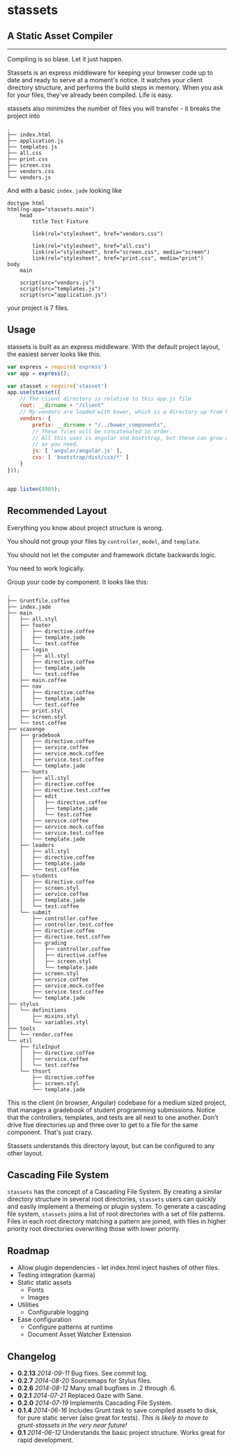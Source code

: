 # stassets

## A Static Asset Compiler

---

Compiling is so blase. Let it just happen.

Stassets is an express middleware for keeping your browser code up to date and
ready to serve at a moment's notice. It watches your client directory structure,
and performs the build steps in memory. When you ask for your files, they've
already been compiled. Life is easy.

stassets also minimizes the number of files you will transfer - it breaks the
project into

```
.
├── index.html
├── application.js
├── templates.js
├── all.css
├── print.css
├── screen.css
├── vendors.css
└── vendors.js
```

And with a basic `index.jade` looking like

```jade
doctype html
html(ng-app="stassets.main")
    head
        title Test Fixture

        link(rel="stylesheet", href="vendors.css")

        link(rel="stylesheet", href="all.css")
        link(rel="stylesheet", href="screen.css", media="screen")
        link(rel="stylesheet", href="print.css", media="print")
body
    main

    script(src="vendors.js")
    script(src="templates.js")
    script(src="application.js")
```

your project is 7 files.

## Usage

stassets is built as an express middleware. With the default project layout,
the easiest server looks like this:

```javascript
var express = require('express')
var app = express();

var stasset = require('stasset')
app.use(stasset({
    // The client directory is relative to this app.js file
    root: __dirname + "/client"
    // My vendors are loaded with bower, which is a directory up from here.
    vendors: {
        prefix: __dirname + "/../bower_components",
        // These files will be concatenated in order.
        // All this uses is angular and bootstrap, but these can grow as large
        // as you need.
        js: [ 'angular/angular.js' ],
        css: [ 'bootstrap/dist/css/*' ]
    }
}));


app.listen(8989);

```

## Recommended Layout

Everything you know about project structure is wrong.

You should not group your files by `controller`, `model`, and `template`.

You should not let the computer and framework dictate backwards logic.

You need to work logically.

Group your code by component. It looks like this:

```
.
├── Gruntfile.coffee
├── index.jade
├── main
│   ├── all.styl
│   ├── footer
│   │   ├── directive.coffee
│   │   ├── template.jade
│   │   └── test.coffee
│   ├── login
│   │   ├── all.styl
│   │   ├── directive.coffee
│   │   ├── template.jade
│   │   └── test.coffee
│   ├── main.coffee
│   ├── nav
│   │   ├── directive.coffee
│   │   ├── template.jade
│   │   └── test.coffee
│   ├── print.styl
│   ├── screen.styl
│   └── test.coffee
├── scavenge
│   ├── gradebook
│   │   ├── directive.coffee
│   │   ├── service.coffee
│   │   ├── service.mock.coffee
│   │   ├── service.test.coffee
│   │   └── template.jade
│   ├── hunts
│   │   ├── all.styl
│   │   ├── directive.coffee
│   │   ├── directive.test.coffee
│   │   ├── edit
│   │   │   ├── directive.coffee
│   │   │   ├── template.jade
│   │   │   └── test.coffee
│   │   ├── service.coffee
│   │   ├── service.mock.coffee
│   │   ├── service.test.coffee
│   │   └── template.jade
│   ├── leaders
│   │   ├── all.styl
│   │   ├── directive.coffee
│   │   ├── template.jade
│   │   └── test.coffee
│   ├── students
│   │   ├── directive.coffee
│   │   ├── screen.styl
│   │   ├── service.coffee
│   │   ├── template.jade
│   │   └── test.coffee
│   └── submit
│       ├── controller.coffee
│       ├── controller.test.coffee
│       ├── directive.coffee
│       ├── directive.test.coffee
│       ├── grading
│       │   ├── controller.coffee
│       │   ├── directive.coffee
│       │   ├── screen.styl
│       │   └── template.jade
│       ├── screen.styl
│       ├── service.coffee
│       ├── service.mock.coffee
│       ├── service.test.coffee
│       └── template.jade
├── stylus
│   └── definitions
│       ├── mixins.styl
│       └── variables.styl
├── tools
│   └── render.coffee
└── util
    ├── fileInput
    │   ├── directive.coffee
    │   ├── service.coffee
    │   └── test.coffee
    └── thsort
        ├── directive.coffee
        ├── screen.styl
        └── template.jade
```

This is the client (in browser, Angular) codebase for a medium sized project,
that manages a gradebook of student programming submissions. Notice that the
controllers, templates, and tests are all next to one another. Don't drive five
directories up and three over to get to a file for the same component. That's
just crazy.

Stassets understands this directory layout, but can be configured to any other
layout.

## Cascading File System

`stassets` has the concept of a Cascading File System. By creating a similar
directory structure in several root directories, `stassets` users can quickly
and easily implement a themeing or plugin system. To generate a cascading file
system, `stassets` joins a list of root directories with a set of file patterns.
Files in each root directory matching a pattern are joined, with files in higher
priority root directories overwriting those with lower priority.

## Roadmap

* Allow plugin dependencies - let index.html inject hashes of other files.
* Testing integration (karma)
* Static static assets
    * Fonts
    * Images
* Utilities
    * Configurable logging
* Ease configuration
    * Configure patterns at runtime
    * Document Asset Watcher Extension

## Changelog
* **0.2.13** *2014-09-11* Bug fixes. See commit log.
* **0.2.7** *2014-08-20* Sourcemaps for Stylus files.
* **0.2.6** *2014-08-12* Many small bugfixes in .2 through .6.
* **0.2.1** *2014-07-21* Replaced Gaze with Sane.
* **0.2.0** *2014-07-19* Implements Cascading File System.
* **0.1.4** *2014-06-16* Includes Grunt task to save compiled assets to disk,
for pure static server (also great for tests). *This is likely to move to
grunt-stassets in the very near future!*
* **0.1** *2014-06-12* Understands the basic project structure. Works great for
rapid development.
